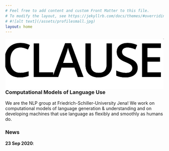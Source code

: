 ```yaml
---
# Feel free to add content and custom Front Matter to this file.
# To modify the layout, see https://jekyllrb.com/docs/themes/#overriding-theme-defaults
# #![alt text](/assets/profilesmall.jpg)  
layout: home
---
```


<img style="float: right;" src="/assets/logo-clause.png">

### Computational Models of Language Use

We are the NLP group at Friedrich-Schiller-University Jena! We work on computational models of language generation & understanding and on developing machines that use language as flexibly and smoothly as humans do.

### News

**23 Sep 2020**: 

<!-- This is a comment in markdown -->
